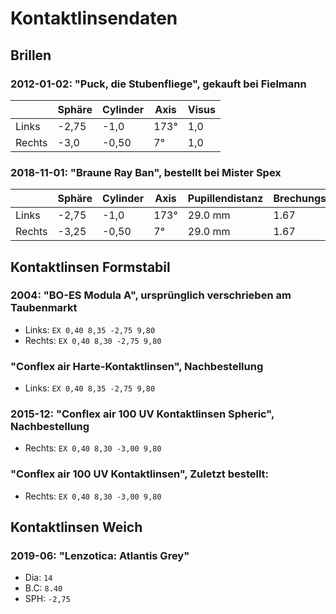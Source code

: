 # Kontaktlinsendaten

## Brillen

### 2012-01-02: "Puck, die Stubenfliege", gekauft bei Fielmann 

|        | Sphäre | Cylinder | Axis | Visus |
| ------ | ------ | -------- | ---- | ----- |
| Links  | -2,75  | -1,0     | 173° | 1,0   |
| Rechts | -3,0   | -0,50    | 7°   | 1,0   |

### 2018-11-01: "Braune Ray Ban", bestellt bei Mister Spex 

|        | Sphäre | Cylinder | Axis | Pupillendistanz | Brechungsindex |
| ------ | ------ | -------- | ---- | --------------- | -------------- |
| Links  | -2,75  | -1,0     | 173° | 29.0 mm         | 1.67           |
| Rechts | -3,25  | -0,50    | 7°   | 29.0 mm         | 1.67           |


## Kontaktlinsen Formstabil

### 2004: "BO-ES Modula A", ursprünglich verschrieben am Taubenmarkt
- Links: `EX 0,40 8,35 -2,75 9,80`
- Rechts: `EX 0,40 8,30 -2,75 9,80`

### "Conflex air Harte-Kontaktlinsen", Nachbestellung
- Links: `EX 0,40 8,35 -2,75 9,80 `

### 2015-12: "Conflex air 100 UV Kontaktlinsen Spheric", Nachbestellung
- Rechts: `EX 0,40 8,30 -3,00 9,80`

### "Conflex air 100 UV Kontaktlinsen", Zuletzt bestellt:
- Rechts: `EX 0,40 8,30 -3,00 9,80`
  

## Kontaktlinsen Weich

### 2019-06: "Lenzotica: Atlantis Grey"
- Dia: `14`
- B.C: `8.40`
- SPH: `-2,75`

